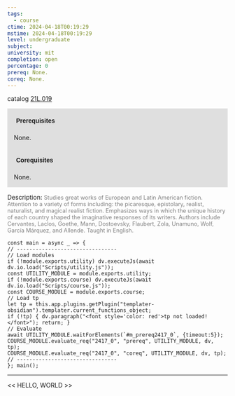 ```yaml
---
tags:
  - course
ctime: 2024-04-18T00:19:29
mstime: 2024-04-18T00:19:29
level: undergraduate
subject: 
university: mit
completion: open
percentage: 0
prereq: None.
coreq: None.
---
```


catalog [21L.019](http://student.mit.edu/catalog/m21La.html#21L.019)

<span style="display: block; padding: 15px; background-color: rgb(100, 100, 100, 0.2);"><font id="m_prereq2417_0" style="display: block; font-family: Arial, sans-serif; font-weight: bold; padding: 5px">Prerequisites</font><br><span id="prereq2417_0">None.</span></span>
<span style="display: block; padding: 15px; background-color: rgb(100, 100, 100, 0.2);"><font id="m_coreq2417_0" style="display: block; font-family: Arial, sans-serif; font-weight: bold; padding: 5px">Corequisites</font><br><span id="coreq2417_0">None.</span></span>

<font style="">Description:</font>
<font style="color: grey; font-size: 0.8rem;">Studies great works of European and Latin American fiction. Attention to a variety of forms including: the picaresque, epistolary, realist, naturalist, and magical realist fiction. Emphasizes ways in which the unique history of each country shaped the imaginative responses of its writers. Authors include Cervantes, Laclos, Goethe, Mann, Dostoevsky, Flaubert, Zola, Unamuno, Wolf, García Márquez, and Allende. Taught in English.</font>

```dataviewjs
const main = async _ => {
// --------------------------------
// Load modules
if (!module.exports.utility) dv.executeJs(await dv.io.load("Scripts/utility.js"));
const UTILITY_MODULE = module.exports.utility;
if (!module.exports.course) dv.executeJs(await dv.io.load("Scripts/course.js"));
const COURSE_MODULE = module.exports.course;
// Load tp
let tp = this.app.plugins.getPlugin("templater-obsidian").templater.current_functions_object;
if (!tp) { dv.paragraph("<font style='color: red'>tp not loaded!</font>"); return; }
// Evaluate
await UTILITY_MODULE.waitForElements(`#m_prereq2417_0`, {timeout:5});
COURSE_MODULE.evaluate_req("2417_0", "prereq", UTILITY_MODULE, dv, tp);
COURSE_MODULE.evaluate_req("2417_0", "coreq", UTILITY_MODULE, dv, tp);
// --------------------------------
}; main();
```

---

<< HELLO, WORLD >>
